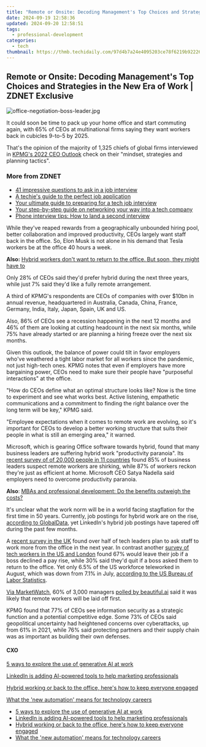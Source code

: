 ```yaml
---
title: "Remote or Onsite: Decoding Management's Top Choices and Strategies in the New Era of Work | ZDNET Exclusive"
date: 2024-09-19 12:58:36
updated: 2024-09-20 12:58:51
tags:
  - professional-development
categories:
  - tech
thumbnail: https://thmb.techidaily.com/97d4b7a24e4095203ce78f6219b92226bf67916637140e7062297e96c3a2c8b5.jpg
---
```


## Remote or Onsite: Decoding Management's Top Choices and Strategies in the New Era of Work | ZDNET Exclusive

![office-negotiation-boss-leader.jpg](https://www.zdnet.com/a/img/resize/f5fff44676bbd19494d087adaabfacb53d0144a5/2022/05/25/0add4f93-9aca-4459-ac07-98f0a49fc195/office-negotiation-boss-leader.jpg?auto=webp&width=1280)

It could soon be time to pack up your home office and start commuting again, with 65% of CEOs at multinational firms saying they want workers back in cubicles 9-to-5 by 2025\. 

That's the opinion of the majority of 1,325 chiefs of global firms interviewed in [KPMG's 2022 CEO Outlook](https://assets.kpmg/content/dam/kpmg/xx/pdf/2022/10/ceo-outlook-report.pdf) check on their "mindset, strategies and planning tactics". 

### More from **ZDNET**

* [41 impressive questions to ask in a job interview](https://www.zdnet.com/article/questions-to-ask-in-an-interview/)
* [A techie's guide to the perfect job application](https://www.zdnet.com/article/tech-job-application-guide/)
* [Your ultimate guide to preparing for a tech job interview](https://www.zdnet.com/article/tech-job-interview-tips/)
* [Your step-by-step guide on networking your way into a tech company](https://www.zdnet.com/article/tech-company-networking-tips/)
* [Phone interview tips: How to land a second interview](https://www.zdnet.com/article/interview-tips-recent-grads/)

While they've reaped rewards from a geographically unbounded hiring pool, better collaboration and improved productivity, CEOs largely want staff back in the office. So, Elon Musk is not alone in his demand that Tesla workers be at the office 40 hours a week. 

**Also:** [Hybrid workers don't want to return to the office. But soon, they might have to](https://www.zdnet.com/article/hybrid-workers-dont-want-to-return-to-the-office-but-soon-they-might-have-to/)

Only 28% of CEOs said they'd prefer hybrid during the next three years, while just 7% said they'd like a fully remote arrangement. 

A third of KPMG's respondents are CEOs of companies with over $10bn in annual revenue, headquartered in Australia, Canada, China, France, Germany, India, Italy, Japan, Spain, UK and US. 

Also, 86% of CEOs see a recession happening in the next 12 months and 46% of them are looking at cutting headcount in the next six months, while 75% have already started or are planning a hiring freeze over the next six months. 

Given this outlook, the balance of power could tilt in favor employers who've weathered a tight labor market for all workers since the pandemic, not just high-tech ones. KPMG notes that even if employers have more bargaining power, CEOs need to make sure their people have "purposeful interactions" at the office. 

"How do CEOs define what an optimal structure looks like? Now is the time to experiment and see what works best. Active listening, empathetic communications and a commitment to finding the right balance over the long term will be key," KPMG said.

"Employee expectations when it comes to remote work are evolving, so it's important for CEOs to develop a better working structure that suits their people in what is still an emerging area," it warned.

Microsoft, which is gearing Office software towards hybrid, found that many business leaders are suffering hybrid work "productivity paranoia". Its [recent survey of of 20,000 people in 11 countries](https://www.zdnet.com/article/remote-workers-insist-theyre-very-productive-at-home-paranoid-bosses-dont-agree/) found 85% of business leaders suspect remote workers are shirking, while 87% of workers reckon they're just as efficient at home. Microsoft CEO Satya Nadella said employers need to overcome productivity paranoia.

**Also**: [MBAs and professional development: Do the benefits outweigh the costs?](https://www.zdnet.com/education/professional-development/mbas-and-professional-development-do-the-benefits-outweigh-the-costs/)

It's unclear what the work norm will be in a world facing stagflation for the first time in 50 years. Currently, job postings for hybrid work are on the rise, [according to GlobalData](https://www.zdnet.com/article/the-rules-of-work-are-changing-and-hybrid-work-is-winning/), yet LinkedIn's hybrid job postings have tapered off during the past few months. 

A [recent survey in the UK](https://www.zdnet.com/article/hybrid-workers-dont-want-to-return-to-the-office-but-soon-they-might-have-to/) found over half of tech leaders plan to ask staff to work more from the office in the next year. In contrast another [survey of tech workers in the US and London](https://www.zdnet.com/article/over-half-of-tech-workers-are-getting-ready-to-switch-jobs-heres-why/) found 67% would leave their job if a boss declined a pay rise, while 30% said they'd quit if a boss asked them to return to the office. Yet only 6.5% of the US workforce teleworked in August, which was down from 7.1% in July, [according to the US Bureau of Labor Statistics](https://www.bls.gov/news.release/empsit.nr0.htm).

[Via MarketWatch](https://www.marketwatch.com/story/more-than-half-of-ceos-consider-workforce-reductions-over-the-next-6-months-and-remote-workers-may-be-the-first-go-to-11664907913), 60% of 3,000 managers [polled by beautiful.ai](https://www.beautiful.ai/blog/the-future-of-the-digital-workplace-a-survey-of-american-managers) said it was likely that remote workers will be laid off first.

KPMG found that 77% of CEOs see information security as a strategic function and a potential competitive edge. Some 73% of CEOs said geopolitical uncertainty had heightened concerns over cyberattacks, up from 61% in 2021, while 76% said protecting partners and their supply chain was as important as building their own defenses. 

#### CXO

[5 ways to explore the use of generative AI at work](https://www.zdnet.com/article/6-ways-business-leaders-are-exploring-generative-ai-at-work/ "5 ways to explore the use of generative AI at work")

[LinkedIn is adding AI-powered tools to help marketing professionals](https://www.zdnet.com/article/linkedin-is-adding-ai-powered-tools-to-help-marketing-professionals/ "LinkedIn is adding AI-powered tools to help marketing professionals")

[Hybrid working or back to the office, here's how to keep everyone engaged](https://www.zdnet.com/article/hybrid-working-or-back-to-the-office-heres-how-to-keep-everyone-engaged/ "Hybrid working or back to the office, here's how to keep everyone engaged")

[What the 'new automation' means for technology careers](https://www.zdnet.com/article/what-the-new-automation-means-for-technology-careers/ "What the 'new automation' means for technology careers")

* [5 ways to explore the use of generative AI at work](https://www.zdnet.com/article/6-ways-business-leaders-are-exploring-generative-ai-at-work/ "5 ways to explore the use of generative AI at work")
* [LinkedIn is adding AI-powered tools to help marketing professionals](https://www.zdnet.com/article/linkedin-is-adding-ai-powered-tools-to-help-marketing-professionals/ "LinkedIn is adding AI-powered tools to help marketing professionals")
* [Hybrid working or back to the office, here's how to keep everyone engaged](https://www.zdnet.com/article/hybrid-working-or-back-to-the-office-heres-how-to-keep-everyone-engaged/ "Hybrid working or back to the office, here's how to keep everyone engaged")
* [What the 'new automation' means for technology careers](https://www.zdnet.com/article/what-the-new-automation-means-for-technology-careers/ "What the 'new automation' means for technology careers")

<ins class="adsbygoogle"
     style="display:block"
     data-ad-format="autorelaxed"
     data-ad-client="ca-pub-7571918770474297"
     data-ad-slot="1223367746"></ins>



<ins class="adsbygoogle"
     style="display:block"
     data-ad-client="ca-pub-7571918770474297"
     data-ad-slot="8358498916"
     data-ad-format="auto"
     data-full-width-responsive="true"></ins>

